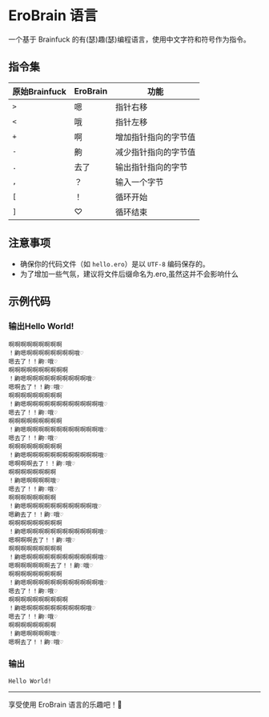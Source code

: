 # EroBrain 语言

一个基于 Brainfuck 的有(瑟)趣(瑟)编程语言，使用中文字符和符号作为指令。

## 指令集

| 原始Brainfuck | EroBrain | 功能 |
|---------------|----------|------|
| `>` | 嗯 | 指针右移 |
| `<` | 哦 | 指针左移 |
| `+` | 啊 | 增加指针指向的字节值 |
| `-` | 齁 | 减少指针指向的字节值 |
| `.` | 去了 | 输出指针指向的字节 |
| `,` | ？ | 输入一个字节 |
| `[` | ！ | 循环开始 |
| `]` | ♡ | 循环结束 |


## 注意事项

*   确保你的代码文件（如 `hello.ero`）是以 `UTF-8` 编码保存的。
*   为了增加一些气氛，建议将文件后缀命名为.ero,虽然这并不会影响什么

## 示例代码

### 输出Hello World!
```ero
啊啊啊啊啊啊啊啊啊
！齁嗯啊啊啊啊啊啊啊啊哦♡
嗯去了！！齁♡哦♡
啊啊啊啊啊啊啊啊啊啊
！齁嗯啊啊啊啊啊啊啊啊啊啊哦♡
嗯啊去了！！齁♡哦♡
啊啊啊啊啊啊啊啊啊
！齁嗯啊啊啊啊啊啊啊啊啊啊啊啊哦♡
嗯去了！！齁♡哦♡
啊啊啊啊啊啊啊啊啊
！齁嗯啊啊啊啊啊啊啊啊啊啊啊啊哦♡
嗯去了！！齁♡哦♡
啊啊啊啊啊啊啊啊啊
！齁嗯啊啊啊啊啊啊啊啊啊啊啊啊哦♡
嗯啊啊啊去了！！齁♡哦♡
啊啊啊啊啊啊啊啊
！齁嗯啊啊啊啊哦♡
嗯去了！！齁♡哦♡
啊啊啊啊啊啊啊啊
！齁嗯啊啊啊啊啊啊啊啊啊啊啊哦♡
嗯齁去了！！齁♡哦♡
啊啊啊啊啊啊啊啊啊
！齁嗯啊啊啊啊啊啊啊啊啊啊啊啊哦♡
嗯啊啊啊去了！！齁♡哦♡
啊啊啊啊啊啊啊啊啊
！齁嗯啊啊啊啊啊啊啊啊啊啊啊啊哦♡
嗯啊啊啊啊啊啊去了！！齁♡哦♡
啊啊啊啊啊啊啊啊啊
！齁嗯啊啊啊啊啊啊啊啊啊啊啊啊哦♡
嗯去了！！齁♡哦♡
啊啊啊啊啊啊啊啊啊啊
！齁嗯啊啊啊啊啊啊啊啊啊啊哦♡
嗯去了！！齁♡哦♡
啊啊啊啊啊啊啊啊
！齁嗯啊啊啊啊哦♡
嗯啊去了！！齁♡哦♡
```
### 输出
```
Hello World!
```



---

享受使用 EroBrain 语言的乐趣吧！🎉
